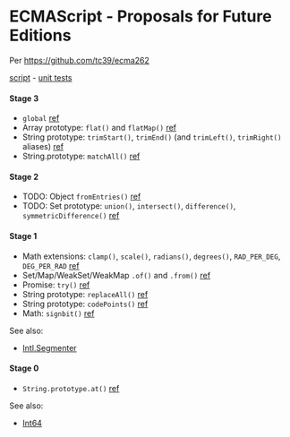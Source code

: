 # ECMAScript - Proposals for Future Editions

Per https://github.com/tc39/ecma262

[script](es-proposed.js) -
[unit tests](https://inexorabletash.github.io/polyfill/experimental/tests/es-proposed.html)


#### Stage 3

* `global` [ref](https://github.com/tc39/proposal-global)
* Array prototype: `flat()` and `flatMap()` [ref](https://tc39.github.io/proposal-flatMap/)
* String prototype: `trimStart()`, `trimEnd()` (and `trimLeft()`, `trimRight()` aliases) [ref](https://github.com/sebmarkbage/ecmascript-string-left-right-trim)
* String.prototype: `matchAll()` [ref](https://github.com/ljharb/String.prototype.matchAll)

#### Stage 2

* TODO: Object `fromEntries()` [ref](https://github.com/bakkot/object-from-entries)
* TODO: Set prototype: `union()`, `intersect()`, `difference()`, `symmetricDifference()` [ref](https://github.com/tc39/proposal-set-methods)

#### Stage 1

* Math extensions: `clamp()`, `scale()`, `radians()`, `degrees()`, `RAD_PER_DEG`, `DEG_PER_RAD` [ref](https://github.com/rwaldron/proposal-math-extensions/blob/master/README.md)
* Set/Map/WeakSet/WeakMap `.of()` and `.from()` [ref](https://github.com/leobalter/proposal-setmap-offrom)
* Promise: `try()` [ref](https://github.com/ljharb/proposal-promise-try)
* String prototype: `replaceAll()` [ref](https://github.com/tc39/proposal-string-replace-all)
* String prototype: `codePoints()` [ref](https://github.com/RReverser/string-prototype-codepoints)
* Math: `signbit()` [ref](http://jfbastien.github.io/papers/Math.signbit.html)

See also:

* [Intl.Segmenter](https://gist.github.com/inexorabletash/8c4d869a584bcaa18514729332300356)

#### Stage 0

* `String.prototype.at()` [ref](https://github.com/mathiasbynens/String.prototype.at)

See also:

* [Int64](https://github.com/inexorabletash/int64)
